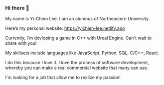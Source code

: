 ### Hi there 👋

My name is Yi-Chien Lee. I am an alumnus of Northeastern University.

Here’s my personal website: https://yichien-lee.netlify.app

Currently, I'm devloping a game in C++ with Ureal Engine. Can't wait to share with you!

My skillsets include languages like JavaScript, Python, SQL, C/C++, React. 

I do this because I love it. I love the process of software development, whereby you can make a real commercial website that many can use.

I'm looking for a job that allow me to realize my passion!
<!--
**ycl818/ycl818** is a ✨ _special_ ✨ repository because its `README.md` (this file) appears on your GitHub profile.

Here are some ideas to get you started:

- 🔭 I’m currently working on ...
- 🌱 I’m currently learning ...
- 👯 I’m looking to collaborate on ...
- 🤔 I’m looking for help with ...
- 💬 Ask me about ...
- 📫 How to reach me: ...
- 😄 Pronouns: ...
- ⚡ Fun fact: ...
-->
